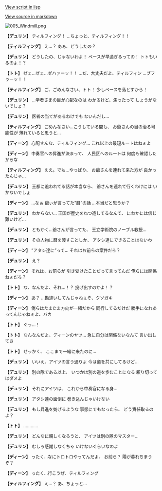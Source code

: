 [View script in lisp](../scripts/1510101.txt)

[View source in markdown](1510101.md)

![005_Windmill.png](../images/backgrounds/005_Windmill.png)

**【デュリン】**
ティルフィング！
…ちょっと、ティルフィング！！

**【ティルフィング】**
え…？
あぁ、どうしたの？

**【デュリン】**
どうしたの、じゃないわよ！
ペースが早過ぎるっての！
トトもいるのよ！？

**【トト】**
ゼェ…ゼェ…ゼハァーッ！！
…だ、大丈夫だよ、ティルフィン
…ブフゥーッ！！

**【ティルフィング】**
ご、ごめんなさい、トト！
少しペースを落とすから！

**【デュリン】**
…学者さまの目が心配なのは
わかるけど、焦ったって
しょうがないでしょ？

**【デュリン】**
医者の当てがあるわけでも
ないんだし…

**【ティルフィング】**
ごめんなさい…こうしている間も、
お爺さんの目の治る可能性が
薄れていると思うと…

**【ディーン】**
心配すんな、ティルフィング…
これ以上の最短ルートはねぇよ

**【ディーン】**
中奏官への昇進が決まって、
人民区へのルートは
何度も確認したからな

**【ティルフィング】**
ええ。でも…やっぱり、
お爺さんを連れて来た方が
良かったんじゃ…

**【デュリン】**
王都に追われてる話が本当なら、
爺さんを連れて行くわけには
いかないでしょ

**【ディーン】**
…なぁ
爺ぃが言ってた“暦”の話
…本当だと思うか？

**【デュリン】**
わからない…
王国が歴史をねつ造してるなんて、
にわかには信じ難いけど…

**【デュリン】**
ともかく…爺さんが言ってた、
王立学術院のノーブル教授…

**【デュリン】**
その人物に暦を渡すことしか、
アタシ達にできることはないわ

**【ディーン】**
“アタシ達に”って…
それはお前らの案件だろ？

**【デュリン】**
え？

**【ディーン】**
それは、お前らが
引き受けたことだって言ってんだ
俺らには関係ねぇだろ？

**【トト】**
な、なんだよ、それ…！？
投げ出すのかよ！？

**【ディーン】**
あ？
…勘違いしてんじゃねぇぞ、クソガキ

**【ディーン】**
俺らはたまたま方向が一緒だから
同行してるだけだ
勝手になれあってんじゃねぇよ、バカ

**【トト】**
ぐっ…！

**【トト】**
なんなんだよ、ディーンのヤツ…
急に自分は関係ないなんて
言い出してさ

**【トト】**
せっかく、
ここまで一緒に来たのに…

**【デュリン】**
いいえ、アイツの言う通りよ
今は道を共にしてるけど…

**【デュリン】**
別の隊である以上、
いつかは別の道を歩むことになる
頼り切ってはダメよ

**【デュリン】**
それにアイツは、
これから中奏官になる身…

**【デュリン】**
アタシ達の面倒に
巻き込んじゃいけない

**【デュリン】**
もし昇進を妨げるような
事態にでもなったら、
どう責任取るのよ？

**【トト】**
…………

**【デュリン】**
どんなに親しくなろうと、
アイツは別の隊のマスター…

**【デュリン】**
むしろ感謝しなくちゃ
いけないぐらいなのよ

**【ディーン】**
ったく…なにトロトロやってんだよ、
お前ら？
陽が暮れちまうぞ？

**【ディーン】**
ったく…行こうぜ、ティルフィング

**【ティルフィング】**
え…？
あ、ちょっと…